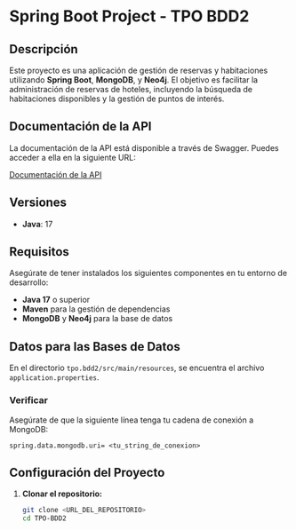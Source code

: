 # Spring Boot Project - TPO BDD2

## Descripción

Este proyecto es una aplicación de gestión de reservas y habitaciones utilizando **Spring Boot**, **MongoDB**, y **Neo4j**. El objetivo es facilitar la administración de reservas de hoteles, incluyendo la búsqueda de habitaciones disponibles y la gestión de puntos de interés.

## Documentación de la API

La documentación de la API está disponible a través de Swagger. Puedes acceder a ella en la siguiente URL:

[Documentación de la API](http://localhost:8080/swagger-ui.html)

## Versiones

- **Java**: 17

## Requisitos

Asegúrate de tener instalados los siguientes componentes en tu entorno de desarrollo:

- **Java 17** o superior
- **Maven** para la gestión de dependencias
- **MongoDB** y **Neo4j** para la base de datos

## Datos para las Bases de Datos

En el directorio `tpo.bdd2/src/main/resources`, se encuentra el archivo `application.properties`.

### Verificar

Asegúrate de que la siguiente línea tenga tu cadena de conexión a MongoDB:

```properties
spring.data.mongodb.uri= <tu_string_de_conexion>
```

## Configuración del Proyecto

1. **Clonar el repositorio:**

   ```bash
   git clone <URL_DEL_REPOSITORIO>
   cd TPO-BDD2
